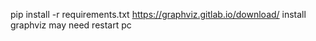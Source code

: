 pip install -r requirements.txt
https://graphviz.gitlab.io/download/
install graphviz may need restart pc